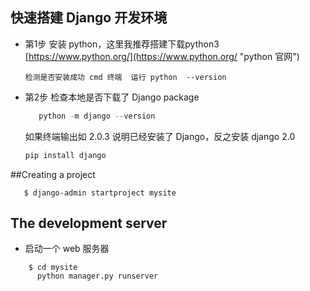 ## 快速搭建 Django 开发环境
 * 第1步 安装 python，这里我推荐搭建下载python3	[https://www.python.org/](https://www.python.org/ "python 官网")
 
       检测是否安装成功 cmd 终端  运行 python  --version
 * 第2步 检查本地是否下载了 Django package
      ```python
         python -m django --version
      ```
      如果终端输出如 2.0.3 说明已经安装了 Django，反之安装 django 2.0
      ```python
      pip install django
      ```
  
##Creating a project
 ```
 	$ django-admin startproject mysite
 ```

## The development server
  * 启动一个 web 服务器
```
 	$ cd mysite
      python manager.py runserver
 ```	